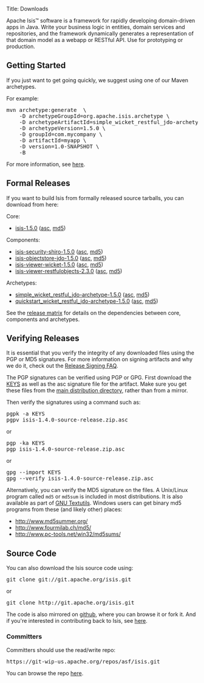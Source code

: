 Title: Downloads

Apache Isis&trade; software is a framework for rapidly developing domain-driven apps in Java. Write your business logic in entities, domain services and repositories, and the framework dynamically generates a representation of that domain model as a webapp or RESTful API.  Use for prototyping or production.

## Getting Started

If you just want to get going quickly, we suggest using one of our Maven archetypes.

For example:

<pre>
mvn archetype:generate  \
    -D archetypeGroupId=org.apache.isis.archetype \
    -D archetypeArtifactId=simple_wicket_restful_jdo-archetype \
    -D archetypeVersion=1.5.0 \
    -D groupId=com.mycompany \
    -D artifactId=myapp \
    -D version=1.0-SNAPSHOT \
    -B
</pre>

For more information, see [here](intro/getting-started/simple-archetype.html).

## Formal Releases

If you want to build Isis from formally released source tarballs, you can download from here:

Core:

* [isis-1.5.0](https://www.apache.org/dyn/closer.cgi/isis/isis-core/isis-1.5.0-source-release.zip) ([asc](http://www.apache.org/dist/isis/isis-core/isis-1.5.0-source-release.zip.asc), [md5](http://www.apache.org/dist/isis/isis-core/isis-1.5.0-source-release.zip.md5)) 

Components:

<!--
* [isis-security-file-1.4.0](https://www.apache.org/dyn/closer.cgi/isis/component/security/file/isis-security-file-1.4.0-source-release.zip) ([asc](http://www.apache.org/dist/isis/component/security/file/isis-security-file-1.4.0-source-release.zip.asc), [md5](http://www.apache.org/dist/isis/component/security/file/isis-security-file-1.4.0-source-release.zip.md5))
-->
* [isis-security-shiro-1.5.0](https://www.apache.org/dyn/closer.cgi/isis/component/security/shiro/isis-security-shiro-1.5.0-source-release.zip) ([asc](http://www.apache.org/dist/isis/component/security/shiro/isis-security-shiro-1.5.0-source-release.zip.asc), [md5](http://www.apache.org/dist/isis/component/security/shiro/isis-security-shiro-1.5.0-source-release.zip.md5))
* [isis-objectstore-jdo-1.5.0](https://www.apache.org/dyn/closer.cgi/isis/component/objectstore/jdo/isis-objectstore-jdo-1.5.0-source-release.zip) ([asc](http://www.apache.org/dist/isis/component/objectstore/jdo/isis-objectstore-jdo-1.5.0-source-release.zip.asc), [md5](http://www.apache.org/dist/isis/component/objectstore/jdo/isis-objectstore-jdo-1.5.0-source-release.zip.md5))
* [isis-viewer-wicket-1.5.0](https://www.apache.org/dyn/closer.cgi/isis/component/viewer/wicket/isis-viewer-wicket-1.4.1-source-release.zip) ([asc](http://www.apache.org/dist/isis/component/viewer/wicket/isis-viewer-wicket-1.4.1-source-release.zip.asc), [md5](http://www.apache.org/dist/isis/component/viewer/wicket/isis-viewer-wicket-1.4.1-source-release.zip.md5))
* [isis-viewer-restfulobjects-2.3.0](https://www.apache.org/dyn/closer.cgi/isis/component/viewer/restfulobjects/isis-viewer-restfulobjects-2.3.0-source-release.zip) ([asc](http://www.apache.org/dist/isis/component/viewer/restfulobjects/isis-viewer-restfulobjects-2.3.0-source-release.zip.asc), [md5](http://www.apache.org/dist/isis/component/viewer/restfulobjects/isis-viewer-restfulobjects-2.3.0-source-release.zip.md5))

Archetypes:

* [simple_wicket_restful_jdo-archetype-1.5.0](https://www.apache.org/dyn/closer.cgi/isis/archetype/simple_wicket_restful_jdo-archetype/simple_wicket_restful_jdo-archetype-1.5.0-source-release.zip) ([asc](http://www.apache.org/dist/isis/archetype/simple_wicket_restful_jdo-archetype/simple_wicket_restful_jdo-archetype-1.5.0-source-release.zip.asc), [md5](http://www.apache.org/dist/isis/archetype/simple_wicket_restful_jdo-archetype/simple_wicket_restful_jdo-archetype-1.5.0-source-release.zip.md5))
* [quickstart_wicket_restful_jdo-archetype-1.5.0](https://www.apache.org/dyn/closer.cgi/isis/archetype/quickstart_wicket_restful_jdo-archetype/quickstart_wicket_restful_jdo-archetype-1.5.0-source-release.zip) ([asc](http://www.apache.org/dist/isis/archetype/quickstart_wicket_restful_jdo-archetype/quickstart_wicket_restful_jdo-archetype-1.5.0-source-release.zip.asc), [md5](http://www.apache.org/dist/isis/archetype/quickstart_wicket_restful_jdo-archetype/quickstart_wicket_restful_jdo-archetype-1.5.0-source-release.zip.md5))

See the [release matrix](release-matrix.html) for details on the dependencies between core, components and archetypes.

## Verifying Releases

It is essential that you verify the integrity of any downloaded files using
the PGP or MD5 signatures.  For more information on signing artifacts and
why we do it, check out the
[Release Signing FAQ](http://www.apache.org/dev/release-signing.html).

The PGP signatures can be verified using PGP or GPG.  First download the [KEYS](http://www.apache.org/dist/isis/KEYS) as well as the asc signature file for the artifact.  Make sure you get these files from the [main distribution directory](http://www.apache.org/dist/isis/), rather than from a mirror.

Then verify the signatures using a command such as:

<pre>
pgpk -a KEYS
pgpv isis-1.4.0-source-release.zip.asc
</pre>

or
<pre>
pgp -ka KEYS
pgp isis-1.4.0-source-release.zip.asc
</pre>

or
<pre>
gpg --import KEYS
gpg --verify isis-1.4.0-source-release.zip.asc
</pre>

Alternatively, you can verify the MD5 signature on the files. A Unix/Linux
program called `md5` or `md5sum` is included in most distributions.  It is
also available as part of
[GNU Textutils](http://www.gnu.org/software/textutils/textutils.html).
Windows users can get binary md5 programs from these (and likely other) places:

 * <http://www.md5summer.org/>
 * <http://www.fourmilab.ch/md5/>
 * <http://www.pc-tools.net/win32/md5sums/>


## Source Code

You can also download the Isis source code using:

<pre>
git clone git://git.apache.org/isis.git
</pre>

or

<pre>
git clone http://git.apache.org/isis.git
</pre>

The code is also mirrored on [github](http://github.com/apache/isis), where you can browse it or fork it.   And if you're interested in contributing back to Isis, see [here](contributors/contributing.html).
       
### Committers

Committers should use the read/write repo:

<pre>
https://git-wip-us.apache.org/repos/asf/isis.git
</pre>

You can browse the repo [here](https://git-wip-us.apache.org/repos/asf/isis/repo?p=isis.git;a=summary).

